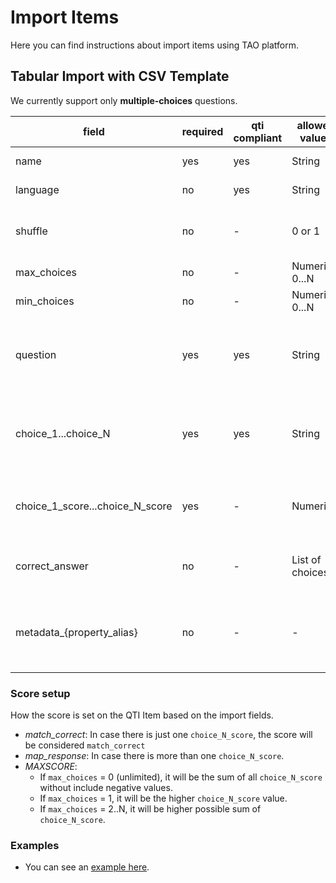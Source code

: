 # Import Items

Here you can find instructions about import items using TAO platform.

## Tabular Import with CSV Template

We currently support only **multiple-choices** questions.

| field | required | qti compliant | allowed values | Default value | existent on tao | Comments |
|---|---|---|---|---|---|---|
| name | yes | yes | String | - | - | Valid QTI string |
| language | no | yes | String | Default setting | - | Valid QTI language |
| shuffle | no | - | 0 or 1 | 0 | - | Whenever or not shuffle choices |
| max_choices | no | - | Numeric 0...N | 0 | - | 0 means unlimited |
| min_choices | no | - | Numeric 0...N | 0 | - | - |
| question | yes | yes | String | - | - | String, including QTI compatible XHTML elements |
| choice_1...choice_N | yes | yes | String | - | - | String, including QTI compatible XHTML elements |
| choice_1_score...choice_N_score | yes | - | Numerical | - | - | MUST be 1 to 1 with the previous field |
| correct_answer | no | - | List of choices | - | List of choices separated by "/" |
| metadata_{property_alias} | no | - | - | - | Matching properties based on existent property alias |

### Score setup

How the score is set on the QTI Item based on the import fields.

- *match_correct*: In case there is just one `choice_N_score`, the score will be considered `match_correct`
- *map_response*: In case there is more than one `choice_N_score`.
- *MAXSCORE*:
    - If `max_choices` = 0 (unlimited), it will be the sum of all `choice_N_score` without include negative values.
    - If `max_choices` = 1, it will be the higher `choice_N_score` value.
    - If `max_choices` = 2..N, it will be higher possible sum of `choice_N_score`.

### Examples

- You can see an [example here](./../../templates/import/import.sample.csv).
